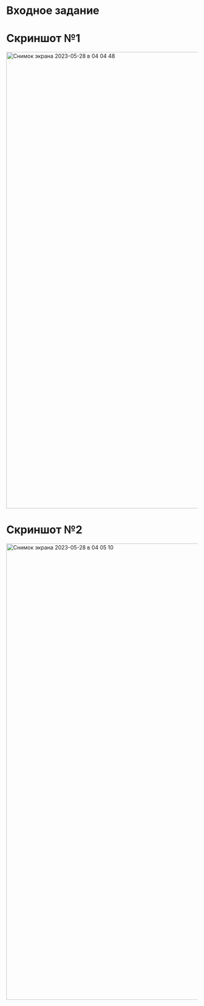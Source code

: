 # Входное задание
# Скриншот №1
<img width="1200" alt="Снимок экрана 2023-05-28 в 04 04 48" src="https://github.com/kosmatenko/task-Digital-Design/assets/106478310/962d00af-a3f1-4bd2-bcfd-b826eb40b526">

# Скриншот №2
<img width="1200" alt="Снимок экрана 2023-05-28 в 04 05 10" src="https://github.com/kosmatenko/task-Digital-Design/assets/106478310/91d73eb0-b5a8-42ca-948a-a64dbd84d5de">
